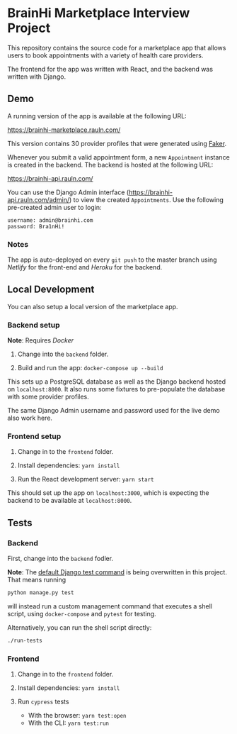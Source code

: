 # BrainHi Marketplace Interview Project

This repository contains the source code for a marketplace app that allows users to book appointments with a variety of health care providers.

The frontend for the app was written with React, and the backend was written with Django.

## Demo

A running version of the app is available at the following URL:

https://brainhi-marketplace.rauln.com/

This version contains 30 provider profiles that were generated using [Faker](backend/marketplace/providers/factories.py).

Whenever you submit a valid appointment form, a new `Appointment` instance is created in the backend. The backend is hosted at the following URL:

https://brainhi-api.rauln.com/

You can use the Django Admin interface (https://brainhi-api.rauln.com/admin/) to view the created `Appointments`. Use the following pre-created admin user to login:

```
username: admin@brainhi.com
password: Bra1nHi!
```

### Notes

The app is auto-deployed on every `git push` to the master branch using _Netlify_ for the front-end and _Heroku_ for the backend.

## Local Development

You can also setup a local version of the marketplace app.

### Backend setup

__Note__: Requires _Docker_

1. Change into the `backend` folder.

2. Build and run the app: `docker-compose up --build`

This sets up a PostgreSQL database as well as the Django backend hosted on `localhost:8000`. It also runs some fixtures to pre-populate the database with some provider profiles.

The same Django Admin username and password used for the live demo also work here.

### Frontend setup

1. Change in to the `frontend` folder.

2. Install dependencies:
    `yarn install`

3. Run the React development server: `yarn start`

This should set up the app on `localhost:3000`, which is expecting the backend to be available at `localhost:8000`.


## Tests

### Backend

First, change into the `backend` fodler.

**Note**: The [default Django test command](https://docs.djangoproject.com/en/2.2/topics/testing/overview/#running-tests) is being overwritten in this project. That means running

```bash
python manage.py test
```

will instead run a custom management command that executes a shell script, using `docker-compose` and `pytest` for testing.

Alternatively, you can run the shell script directly:

```bash
./run-tests
```

### Frontend

1. Change in to the `frontend` folder.

2. Install dependencies: `yarn install`

3. Run `cypress` tests
    * With the browser: `yarn test:open`
    * With the CLI: `yarn test:run`
